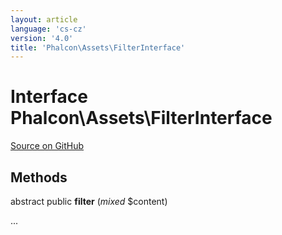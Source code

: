 ```yaml
---
layout: article
language: 'cs-cz'
version: '4.0'
title: 'Phalcon\Assets\FilterInterface'
---
```

# Interface **Phalcon\Assets\FilterInterface**

<a href="https://github.com/phalcon/cphalcon/tree/v4.0.0/phalcon/assets/filterinterface.zep" class="btn btn-default btn-sm">Source on GitHub</a>

## Methods

abstract public **filter** (*mixed* $content)

...